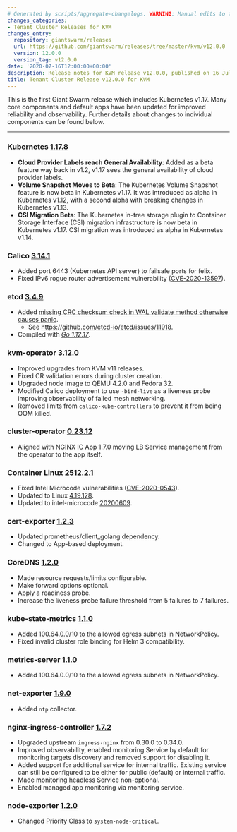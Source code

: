 ```yaml
---
# Generated by scripts/aggregate-changelogs. WARNING: Manual edits to this files will be overwritten.
changes_categories:
- Tenant Cluster Releases for KVM
changes_entry:
  repository: giantswarm/releases
  url: https://github.com/giantswarm/releases/tree/master/kvm/v12.0.0
  version: 12.0.0
  version_tag: v12.0.0
date: '2020-07-16T12:00:00+00:00'
description: Release notes for KVM release v12.0.0, published on 16 July 2020, 12:00
title: Tenant Cluster Release v12.0.0 for KVM
---
```


This is the first Giant Swarm release which includes Kubernetes v1.17. Many core components and default apps have been updated for improved reliability and observability. Further details about changes to individual components can be found below.

---

### Kubernetes [1.17.8](https://github.com/kubernetes/kubernetes/releases/tag/v1.17.8)

- **Cloud Provider Labels reach General Availability**: Added as a beta feature way back in v1.2, v1.17 sees the general availability of cloud provider labels.
- **Volume Snapshot Moves to Beta**: The Kubernetes Volume Snapshot feature is now beta in Kubernetes v1.17. It was introduced as alpha in Kubernetes v1.12, with a second alpha
with breaking changes in Kubernetes v1.13.
- **CSI Migration Beta**: The Kubernetes in-tree storage plugin to Container Storage Interface (CSI) migration infrastructure is now beta in Kubernetes v1.17. CSI migration was
introduced as alpha in Kubernetes v1.14.


### Calico [3.14.1](https://github.com/projectcalico/calico/releases/tag/v3.14.1)

- Added port 6443 (Kubernetes API server) to failsafe ports for felix.
- Fixed IPv6 rogue router advertisement vulnerability ([CVE-2020-13597](https://cve.mitre.org/cgi-bin/cvename.cgi?name=CVE-2020-13597)).


### etcd [3.4.9](https://github.com/etcd-io/etcd/releases/tag/v3.4.9)

- Added [missing CRC checksum check in WAL validate method otherwise causes panic](https://github.com/etcd-io/etcd/pull/11924).
  - See https://github.com/etcd-io/etcd/issues/11918.
- Compiled with [*Go 1.12.17*](https://golang.org/doc/devel/release.html#go1.12).


### kvm-operator [3.12.0](https://github.com/giantswarm/kvm-operator/releases/tag/v3.12.0)

- Improved upgrades from KVM v11 releases.
- Fixed CR validation errors during cluster creation.
- Upgraded node image to QEMU 4.2.0 and Fedora 32.
- Modified Calico deployment to use `-bird-live` as a liveness probe improving observability of failed mesh networking.
- Removed limits from `calico-kube-controllers` to prevent it from being OOM killed.


### cluster-operator [0.23.12](https://github.com/giantswarm/cluster-operator/releases/tag/v0.23.12)

- Aligned with NGINX IC App 1.7.0 moving LB Service management from the operator to the app itself.


### Container Linux [2512.2.1](https://www.flatcar-linux.org/releases/#release-2512.2.1)

- Fixed Intel Microcode vulnerabilities ([CVE-2020-0543](https://cve.mitre.org/cgi-bin/cvename.cgi?name=CVE-2020-0543)).
- Updated to Linux [4.19.128](https://lwn.net/Articles/822841/).
- Updated to intel-microcode [20200609](https://github.com/intel/Intel-Linux-Processor-Microcode-Data-Files/releases/tag/microcode-20200609).


### cert-exporter [1.2.3](https://github.com/giantswarm/cert-exporter/releases/tag/v1.2.3)

- Updated prometheus/client_golang dependency.
- Changed to App-based deployment.


### CoreDNS [1.2.0](https://github.com/giantswarm/coredns-app/releases/tag/v1.2.0)

- Made resource requests/limits configurable.
- Make forward options optional.
- Apply a readiness probe.
- Increase the liveness probe failure threshold from 5 failures to 7 failures.


### kube-state-metrics [1.1.0](https://github.com/giantswarm/kube-state-metrics-app/releases/tag/v1.1.0)

- Added 100.64.0.0/10 to the allowed egress subnets in NetworkPolicy.
- Fixed invalid cluster role binding for Helm 3 compatibility.


### metrics-server [1.1.0](https://github.com/giantswarm/metrics-server-app/releases/tag/v1.1.0)

- Added 100.64.0.0/10 to the allowed egress subnets in NetworkPolicy.


### net-exporter [1.9.0](https://github.com/giantswarm/net-exporter/releases/tag/v1.9.0)

- Added `ntp` collector.


### nginx-ingress-controller [1.7.2](https://github.com/giantswarm/nginx-ingress-controller-app/releases/tag/v1.7.2)

- Upgraded upstream `ingress-nginx` from 0.30.0 to 0.34.0.
- Improved observability, enabled monitoring Service by default for monitoring targets discovery and removed support for disabling it.
- Added support for additional service for internal traffic. Existing service can still be configured to be either for public (default) or internal traffic.
- Made monitoring headless Service non-optional.
- Enabled managed app monitoring via monitoring service.


### node-exporter [1.2.0](https://github.com/giantswarm/node-exporter-app/releases/tag/v1.2.0)

- Changed Priority Class to `system-node-critical`.
